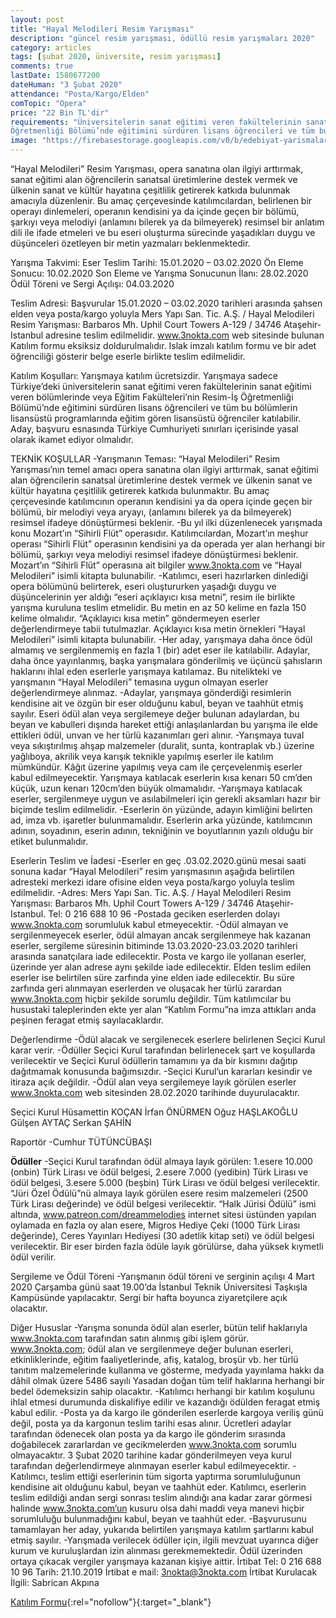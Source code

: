```yaml
---
layout: post
title: "Hayal Melodileri Resim Yarışması"
description: "güncel resim yarışması, ödüllü resim yarışmaları 2020"
category: articles
tags: [şubat 2020, üniversite, resim yarışması]
comments: true
lastDate: 1580677200
dateHuman: "3 Şubat 2020"
attendance: "Posta/Kargo/Elden"
comTopic: "Opera"
price: "22 Bin TL'dir"
requirements: "Üniversitelerin sanat eğitimi veren fakültelerinin sanat eğitimi veren bölümlerinde veya Eğitim Fakülteleri’nin Resim-İş
Öğretmenliği Bölümü’nde eğitimini sürdüren lisans öğrencileri ve tüm bu bölümlerin lisansüstü programlarında eğitim gören lisansüstü öğrenciler katılabilir"
image: "https://firebasestorage.googleapis.com/v0/b/edebiyat-yarismalari.appspot.com/o/hayal-melodileri-resim-yarismasi-2020.jpg?alt=media&token=526948a6-a57b-4c98-8bd9-45a0ab5cd39d"
---
```


“Hayal Melodileri” Resim Yarışması, opera sanatına olan ilgiyi arttırmak, sanat eğitimi alan öğrencilerin sanatsal üretimlerine destek vermek ve ülkenin sanat ve kültür hayatına çeşitlilik getirerek katkıda bulunmak amacıyla düzenlenir. Bu amaç çerçevesinde katılımcılardan, belirlenen bir operayı dinlemeleri, operanın kendisini ya da içinde geçen bir bölümü, şarkıyı veya melodiyi (anlamını bilerek ya da bilmeyerek) resimsel bir anlatım dili ile ifade etmeleri ve bu eseri oluşturma sürecinde yaşadıkları duygu ve düşünceleri özetleyen bir metin yazmaları beklenmektedir.

Yarışma Takvimi:
Eser Teslim Tarihi: 15.01.2020 – 03.02.2020
Ön Eleme Sonucu: 10.02.2020
Son Eleme ve Yarışma Sonucunun İlanı: 28.02.2020
Ödül Töreni ve Sergi Açılışı: 04.03.2020

Teslim Adresi:
Başvurular 15.01.2020 – 03.02.2020 tarihleri arasında şahsen elden veya posta/kargo yoluyla 
Mers Yapı San. Tic. A.Ş. / Hayal Melodileri Resim Yarışması: Barbaros Mh. Uphil Court Towers A-129 / 34746 Ataşehir- Istanbul adresine teslim edilmelidir.
www.3nokta.com web sitesinde bulunan Katılım formu eksiksiz doldurulmalıdır. Islak imzalı katılım formu ve bir adet öğrenciliği gösterir belge eserle birlikte teslim edilmelidir.

Katılım Koşulları:
Yarışmaya katılım ücretsizdir.
Yarışmaya sadece Türkiye’deki üniversitelerin sanat eğitimi veren fakültelerinin sanat eğitimi veren bölümlerinde veya Eğitim Fakülteleri’nin Resim-İş
Öğretmenliği Bölümü’nde eğitimini sürdüren lisans öğrencileri ve tüm bu bölümlerin lisansüstü programlarında eğitim gören lisansüstü öğrenciler katılabilir.
Aday, başvuru esnasında Türkiye Cumhuriyeti sınırları içerisinde yasal olarak ikamet ediyor olmalıdır.

TEKNİK KOŞULLAR
-Yarışmanın Teması: “Hayal Melodileri” Resim Yarışması’nın temel amacı opera sanatına olan ilgiyi arttırmak, sanat eğitimi alan öğrencilerin sanatsal üretimlerine destek vermek ve ülkenin sanat ve kültür hayatına çeşitlilik getirerek katkıda bulunmaktır. Bu amaç çerçevesinde katılımcının operanın kendisini ya da opera içinde geçen bir bölümü, bir melodiyi veya aryayı, (anlamını bilerek ya da bilmeyerek) resimsel ifadeye dönüştürmesi beklenir.
-Bu yıl ilki düzenlenecek yarışmada konu Mozart’ın “Sihirli Flüt” operasıdır. Katılımcılardan, Mozart’ın meşhur operası “Sihirli Flüt” operasının kendisini ya da
operada yer alan herhangi bir bölümü, şarkıyı veya melodiyi resimsel ifadeye dönüştürmesi beklenir. Mozart’ın “Sihirli Flüt” operasına ait bilgiler www.3nokta.com ve “Hayal Melodileri” isimli kitapta bulunabilir.
-Katılımcı, eseri hazırlarken dinlediği opera bölümünü belirterek, eseri oluştururken yaşadığı duygu ve düşüncelerinin yer aldığı “eseri açıklayıcı kısa metni”, resim ile birlikte yarışma kuruluna teslim etmelidir. Bu metin en az 50 kelime en fazla 150 kelime olmalıdır. “Açıklayıcı kısa metin” göndermeyen eserler değerlendirmeye tabii tutulmazlar. Açıklayıcı kısa metin örnekleri “Hayal Melodileri” isimli kitapta bulunabilir.
-Her aday, yarışmaya daha önce ödül almamış ve sergilenmemiş en fazla 1 (bir) adet eser ile katılabilir. Adaylar, daha önce yayınlanmış, başka yarışmalara gönderilmiş ve üçüncü şahısların haklarını ihlal eden eserlerle yarışmaya katılamaz. Bu nitelikteki ve yarışmanın “Hayal Melodileri” temasına uygun olmayan eserler değerlendirmeye alınmaz.
-Adaylar, yarışmaya gönderdiği resimlerin kendisine ait ve özgün bir eser olduğunu kabul, beyan ve taahhüt etmiş sayılır. Eseri ödül alan veya sergilemeye değer bulunan adaylardan, bu beyan ve kabulleri dışında hareket ettiği anlaşılanlardan bu yarışma ile elde ettikleri ödül, unvan ve her türlü kazanımları geri alınır.
-Yarışmaya tuval veya sıkıştırılmış ahşap malzemeler (duralit, sunta, kontraplak vb.) üzerine yağlıboya, akrilik veya karışık teknikle yapılmış eserler ile katılım mümkündür. Kâğıt üzerine yapılmış veya cam ile çerçevelenmiş eserler kabul edilmeyecektir. Yarışmaya katılacak eserlerin kısa kenarı 50 cm’den küçük, uzun kenarı 120cm’den büyük olmamalıdır.
-Yarışmaya katılacak eserler, sergilenmeye uygun ve asılabilmeleri için gerekli aksamları hazır bir biçimde teslim edilmelidir. 
-Eserlerin ön yüzünde, adayın kimliğini belirten ad, imza vb. işaretler bulunmamalıdır. Eserlerin arka yüzünde, katılımcının adının, soyadının, eserin adının, tekniğinin ve boyutlarının yazılı olduğu bir etiket bulunmalıdır.

Eserlerin Teslim ve İadesi
-Eserler en geç .03.02.2020.günü mesai saati sonuna kadar “Hayal Melodileri” resim yarışmasının aşağıda belirtilen adresteki merkezi idare ofisine elden veya posta/kargo yoluyla teslim edilmelidir.
-Adres: Mers Yapı San. Tic. A.Ş. / Hayal Melodileri Resim Yarışması: Barbaros Mh. Uphil Court Towers A-129 / 34746 Ataşehir- Istanbul. Tel: 0 216 688 10 96
-Postada geciken eserlerden dolayı www.3nokta.com sorumluluk kabul etmeyecektir.
-Ödül almayan ve sergilenmeyecek eserler, ödül almayan ancak sergilenmeye hak kazanan eserler, sergileme süresinin bitiminde 13.03.2020-23.03.2020 tarihleri arasında sanatçılara iade edilecektir. Posta ve kargo ile yollanan eserler, üzerinde yer alan adrese aynı şekilde iade edilecektir. Elden teslim edilen eserler ise belirtilen süre zarfında yine elden iade edilecektir. Bu süre zarfında geri alınmayan eserlerden ve oluşacak her türlü zarardan www.3nokta.com hiçbir şekilde sorumlu değildir. Tüm katılımcılar bu husustaki taleplerinden ekte yer alan “Katılım Formu”na imza attıkları anda peşinen feragat etmiş sayılacaklardır.

Değerlendirme
-Ödül alacak ve sergilenecek eserlere belirlenen Seçici Kurul karar verir.
-Ödüller Seçici Kurul tarafından belirlenecek şart ve koşullarda verilecektir ve Seçici Kurul ödüllerin tamamını ya da bir kısmını dağıtıp dağıtmamak konusunda bağımsızdır.
-Seçici Kurul’un kararları kesindir ve itiraza açık değildir.
-Ödül alan veya sergilemeye layık görülen eserler www.3nokta.com web sitesinden 28.02.2020 tarihinde duyurulacaktır.

Seçici Kurul
Hüsamettin KOÇAN
İrfan ÖNÜRMEN
Oğuz HAŞLAKOĞLU
Gülşen AYTAÇ
Serkan ŞAHİN

Raportör
-Cumhur TÜTÜNCÜBAŞI

**Ödüller**
-Seçici Kurul tarafından ödül almaya layık görülen:
1.esere 10.000 (onbin) Türk Lirası ve ödül belgesi, 
2.esere 7.000 (yedibin) Türk Lirası ve ödül belgesi, 
3.esere 5.000 (beşbin) Türk Lirası ve ödül belgesi verilecektir. 
“Jüri Özel Ödülü”nü almaya layık görülen esere resim malzemeleri (2500 Türk Lirası değerinde) ve ödül belgesi verilecektir.
“Halk Jürisi Ödülü” ismi altında, www.patreon.com/dreammelodies internet sitesi üstünden yapılan oylamada en fazla oy alan esere, Migros Hediye Çeki (1000 Türk
Lirası değerinde), Ceres Yayınları Hediyesi (30 adetlik kitap seti) ve ödül belgesi verilecektir.
Bir eser birden fazla ödüle layık görülürse, daha yüksek kıymetli ödül verilir. 

Sergileme ve Ödül Töreni
-Yarışmanın ödül töreni ve serginin açılışı 4 Mart 2020 Çarşamba günü saat 19.00’da İstanbul Teknik Üniversitesi Taşkışla Kampüsünde yapılacaktır. Sergi bir hafta boyunca ziyaretçilere açık olacaktır.

Diğer Hususlar
-Yarışma sonunda ödül alan eserler, bütün telif haklarıyla www.3nokta.com tarafından satın alınmış gibi işlem görür. www.3nokta.com; ödül alan ve sergilenmeye değer bulunan eserleri, etkinliklerinde, eğitim faaliyetlerinde, afiş, katalog, broşür vb. her türlü tanıtım malzemelerinde kullanma ve gösterme, medyada yayınlama hakkı da dâhil olmak üzere 5486 sayılı Yasadan doğan tüm telif haklarına herhangi bir bedel ödemeksizin sahip olacaktır.
-Katılımcı herhangi bir katılım koşulunu ihlal etmesi durumunda diskalifiye edilir ve kazandığı ödülden feragat etmiş kabul edilir.
-Posta ya da kargo ile gönderilen eserlerde kargoya veriliş günü değil, posta ya da kargonun teslim tarihi esas alınır. Ücretleri adaylar tarafından ödenecek olan posta ya da kargo ile gönderim sırasında doğabilecek zararlardan ve gecikmelerden www.3nokta.com sorumlu olmayacaktır. 3 Şubat 2020 tarihine kadar gönderilmeyen veya kurul tarafından değerlendirmeye alınmayan eserler kabul edilmeyecektir.
-Katılımcı, teslim ettiği eserlerinin tüm sigorta yaptırma sorumluluğunun kendisine ait olduğunu kabul, beyan ve taahhüt eder. Katılımcı, eserlerin teslim edildiği andan sergi sonrası teslim alındığı ana kadar zarar görmesi halinde www.3nokta.com’un kusuru olsa dahi maddi veya manevi hiçbir sorumluluğu bulunmadığını kabul, beyan ve taahhüt eder.
-Başvurusunu tamamlayan her aday, yukarıda belirtilen yarışmaya katılım şartlarını kabul etmiş sayılır.
-Yarışmada verilecek ödüller için, ilgili mevzuat uyarınca diğer kurum ve kuruluşlardan izin alınması gerekmemektedir. Ödül üzerinden ortaya çıkacak vergiler yarışmaya kazanan kişiye aittir.
İrtibat Tel: 0 216 688 10 96 Tarih: 21.10.2019
İrtibat e mail: 3nokta@3nokta.com
İrtibat Kurulacak İlgili: Sabrican Akpına

[Katılım Formu](https://firebasestorage.googleapis.com/v0/b/edebiyat-yarismalari.appspot.com/o/hayal-melodileri-resim-yarismasi-katilim-formu.pdf?alt=media&token=ddd86bbd-9d50-4248-b1b5-c36ae09b1f10){:rel="nofollow"}{:target="_blank"}